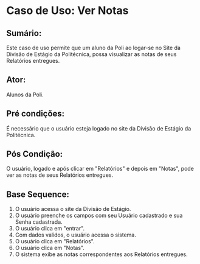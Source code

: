 # Caso de Uso: Ver Notas

## Sumário: 
Este caso de uso permite que um aluno da Poli ao logar-se no Site da Divisão de Estágio da Politécnica, possa visualizar as notas de seus Relatórios entregues.

## Ator:
Alunos da Poli.

## Pré condições:
É necessário que o usuário esteja logado no site da Divisão de Estágio da Politécnica.

## Pós Condição:
O usuário, logado e após clicar em "Relatórios" e depois em "Notas", pode ver as notas de seus Relatórios entregues.

## Base Sequence:
1. O usuário acessa o site da Divisão de Estágio.
2. O usuário preenche os campos com seu Usuário cadastrado e sua Senha cadastrada.
3. O usuário clica em "entrar".
4. Com dados validos, o usuário acessa o sistema.
5. O usuário clica em "Relatórios".
6. O usuário clica em "Notas".
7. O sistema exibe as notas correspondentes aos Relatórios entregues.
